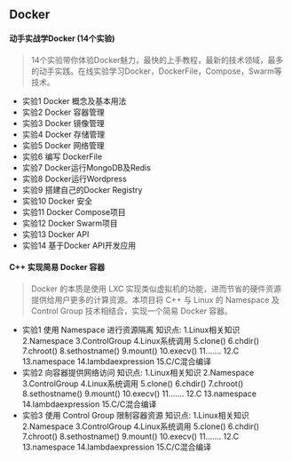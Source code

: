 
## Docker
#### 动手实战学Docker (14个实验)
> 14个实验带你体验Docker魅力，最快的上手教程，最新的技术领域，最多的动手实践。在线实验学习Docker，DockerFile，Compose，Swarm等技术。
- 实验1  Docker 概念及基本用法
- 实验2  Docker 容器管理
- 实验3  Docker 镜像管理
- 实验4  Docker 存储管理
- 实验5  Docker 网络管理
- 实验6  编写 DockerFile
- 实验7  Docker运行MongoDB及Redis
- 实验8  Docker运行Wordpress
- 实验9  搭建自己的Docker Registry
- 实验10  Docker 安全
- 实验11  Docker Compose项目
- 实验12  Docker Swarm项目
- 实验13  Docker API
- 实验14  基于Docker API开发应用

#### C++ 实现简易 Docker 容器
> Docker 的本质是使用 LXC 实现类似虚拟机的功能，进而节省的硬件资源提供给用户更多的计算资源。本项目将 C++ 与 Linux 的 Namespace 及 Control Group 技术相结合，实现一个简易 Docker 容器。
- 实验1  使用 Namespace 进行资源隔离
知识点: 1.Linux相关知识 2.Namespace 3.ControlGroup 4.Linux系统调用 5.clone() 6.chdir() 7.chroot() 8.sethostname() 9.mount() 10.execv() 11.…… 12.C 13.namespace 14.lambdaexpression 15.C/C混合编译
- 实验2  向容器提供网络访问
知识点: 1.Linux相关知识 2.Namespace 3.ControlGroup 4.Linux系统调用 5.clone() 6.chdir() 7.chroot() 8.sethostname() 9.mount() 10.execv() 11.…… 12.C 13.namespace 14.lambdaexpression 15.C/C混合编译
- 实验3  使用 Control Group 限制容器资源
知识点: 1.Linux相关知识 2.Namespace 3.ControlGroup 4.Linux系统调用 5.clone() 6.chdir() 7.chroot() 8.sethostname() 9.mount() 10.execv() 11.…… 12.C 13.namespace 14.lambdaexpression 15.C/C混合编译
